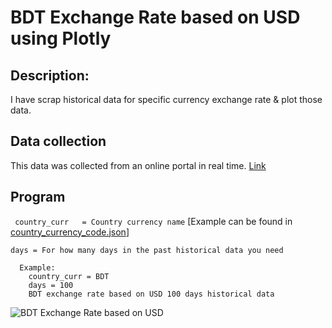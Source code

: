 # BDT Exchange Rate based on USD using Plotly #

## Description: ##

I have scrap historical data for specific currency exchange rate & plot those data.

## Data collection ##

This data was collected from an online portal in real time. [Link](https://www.investing.com/currencies/usd-bdt-historical-data)


## Program ##

  ``` country_curr   = Country currency name``` [Example can be found in [country_currency_code.json](country_currency_code.json)] 
  
  ``` days = For how many days in the past historical data you need ```
  ``` 
    Example:
      country_curr = BDT
      days = 100
      BDT exchange rate based on USD 100 days historical data
  ```
  ![BDT Exchange Rate based on USD](Images/bdt_exchange_rate.png)
